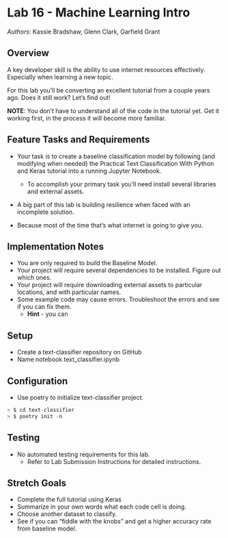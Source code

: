 # Lab 16 - Machine Learning Intro

*Authors*: Kassie Bradshaw, Glenn Clark, Garfield Grant

## Overview

A key developer skill is the ability to use internet resources effectively. Especially when learning a new topic.

For this lab you’ll be converting an excellent tutorial from a couple years ago. Does it still work? Let’s find out!

**NOTE**: You don’t have to understand all of the code in the tutorial yet. Get it working first, in the process it will become more familiar.

## Feature Tasks and Requirements

* Your task is to create a baseline classification model by following (and modifying when needed) the Practical Text Classification With Python and Keras tutorial into a running Jupyter Notebook.
  * To accomplish your primary task you’ll need install several libraries and external assets.

* A big part of this lab is building resilience when faced with an incomplete solution.
* Because most of the time that’s what internet is going to give you.

## Implementation Notes

* You are only required to build the Baseline Model.
* Your project will require several dependencies to be installed. Figure out which ones.
* Your project will require downloading external assets to particular locations, and with particular names.
* Some example code may cause errors. Troubleshoot the errors and see if you can fix them.
  * **Hint** - you can

## Setup

* Create a text-classifier repository on GitHub
* Name notebook text_classifier.ipynb

## Configuration

* Use poetry to initialize text-classifier project.

```Python
> $ cd text-classifier
> $ poetry init -n
```

## Testing

* No automated testing requirements for this lab.
  * Refer to Lab Submission Instructions for detailed instructions.

## Stretch Goals

* Complete the full tutorial using Keras
* Summarize in your own words what each code cell is doing.
* Choose another dataset to classify.
* See if you can “fiddle with the knobs” and get a higher accuracy rate from baseline model.
